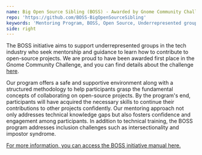 ```yaml
---
name: Big Open Source Sibling (BOSS) - Awarded by Gnome Community Challenge
repo: 'https://github.com/BOSS-BigOpenSourceSibling'
keywords: 'Mentoring Program, BOSS, Open Source, Underrepresented groups'
side: right
---
```

The BOSS initiative aims to support underrepresented groups in the tech industry who seek mentorship and guidance to learn how to contribute to open-source projects. We are proud to have been awarded first place in the Gnome Community Challenge, and you can find details about the challenge [here](https://www.gnome.org/challenge/winners/).

Our program offers a safe and supportive environment along with a structured methodology to help participants grasp the fundamental concepts of collaborating on open-source projects. By the program's end, participants will have acquired the necessary skills to continue their contributions to other projects confidently. Our mentoring approach not only addresses technical knowledge gaps but also fosters confidence and engagement among participants. In addition to technical training, the BOSS program addresses inclusion challenges such as intersectionality and impostor syndrome. 

[For more information, you can access the BOSS initiative manual here.](https://github.com/BOSS-BigOpenSourceSibling/BigSibling/blob/main/gnome_challenge/phase3/BOSS%20-%20final%20final.pdf)